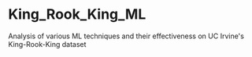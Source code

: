 # King_Rook_King_ML
Analysis of various ML techniques and their effectiveness on UC Irvine's King-Rook-King dataset
